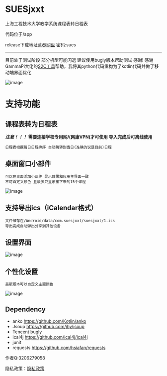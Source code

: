 # SUESjxxt
上海工程技术大学教学系统课程表转日程表

代码位于/app

release下载地址[蓝奏网盘](https://www.lanzous.com/b0d6v7eb) 密码:sues

--------
目前处于测试阶段 部分机型可能闪退 建议使用bugly版本帮助测试 感谢!
感谢GammaPi大佬的[S2C工具](https://github.com/GammaPi/SUES-S2C-Tool)帮助，我将其python代码重构为了kotlin代码并做了移动端界面优化

![image](https://github.com/zsqw123/SUESjxxt/blob/master/app/shot/1.png)

# 支持功能

## 课程表转为日程表
***注意！！！***
**需要连接学校专用网/(网康VPN)才可使用 
导入完成后可离线使用**
    
    日程表根据每日日程排序 自动跳转到当日(准确的说是目前)日程
## 桌面窗口小部件
    可以在桌面添加小部件 显示效果和应用主界面一致
    不可自定义颜色 且最多只显示接下来的15个课程
    
![image](https://github.com/zsqw123/SUESjxxt/blob/master/app/shot/4.png)

## 支持导出ics（iCalendar格式）
    文件储存在/Android/data/com.suesjxxt/suesjxxt/1.ics
    导出完成自动弹出分享到其他设备
    
## 设置界面
![image](https://github.com/zsqw123/SUESjxxt/blob/master/app/shot/2.png)
    
## 个性化设置
    最新版本可以自定义主题颜色
![image](https://github.com/zsqw123/SUESjxxt/blob/master/app/shot/3.png)

## Dependency

- anko https://github.com/Kotlin/anko
- Jsoup https://github.com/jhy/jsoup
- Tencent bugly
- ical4j https://github.com/ical4j/ical4j
- junit
- requests https://github.com/hsiafan/requests





作者Q:3206279058

隐私政策：[隐私政策](http://htmlpreview.github.io/?https://github.com/zsqw123/SUESjxxt/blob/master/Privacy.html)